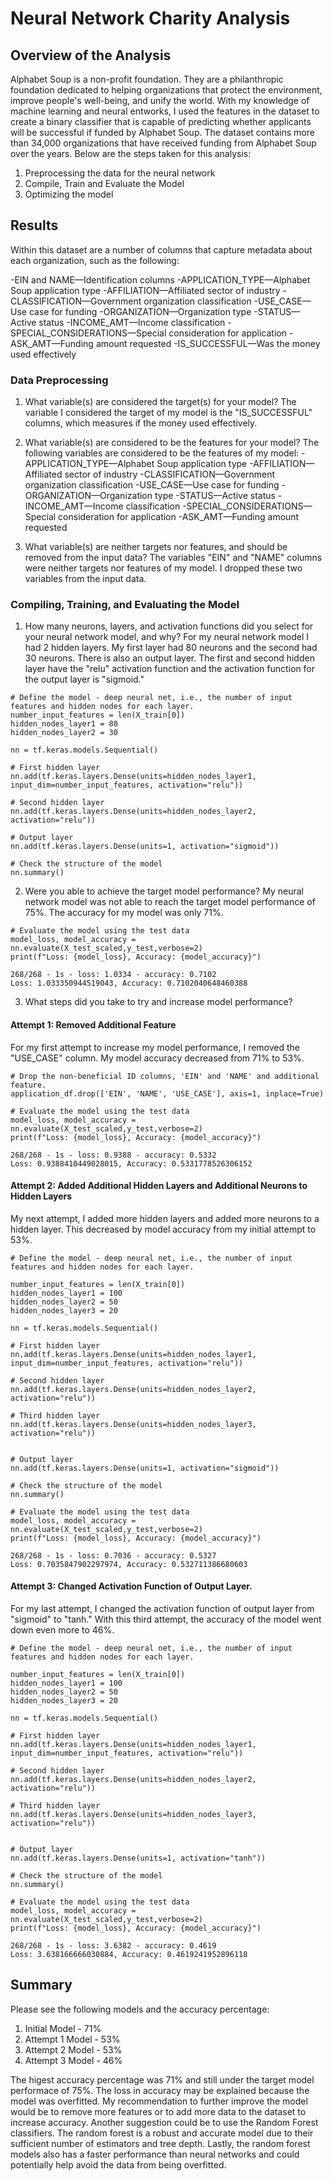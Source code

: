 # Neural Network Charity Analysis 

## Overview of the Analysis 
Alphabet Soup is a non-profit foundation. They are a philanthropic foundation dedicated to helping organizations that protect the environment, improve people's well-being, and unify the world. With my knowledge of machine learning and neural entworks, I used the features in the dataset to create a binary classifier that is capable of predicting whether applicants will be successful if funded by Alphabet Soup. The dataset contains more than 34,000 organizations that have received funding from Alphabet Soup over the years. Below are the steps taken for this analysis: 

1. Preprocessing the data for the neural network
2. Compile, Train and Evaluate the Model
3. Optimizing the model


## Results
Within this dataset are a number of columns that capture metadata about each organization, such as the following:

-EIN and NAME—Identification columns
-APPLICATION_TYPE—Alphabet Soup application type
-AFFILIATION—Affiliated sector of industry
-CLASSIFICATION—Government organization classification
-USE_CASE—Use case for funding
-ORGANIZATION—Organization type
-STATUS—Active status
-INCOME_AMT—Income classification
-SPECIAL_CONSIDERATIONS—Special consideration for application
-ASK_AMT—Funding amount requested
-IS_SUCCESSFUL—Was the money used effectively

### Data Preprocessing
1. What variable(s) are considered the target(s) for your model?
The variable I considered the target of my model is the "IS_SUCCESSFUL" columns, which measures if the money used effectively. 

2. What variable(s) are considered to be the features for your model?
The following variables are considered to be the features of my model: 
-APPLICATION_TYPE—Alphabet Soup application type
-AFFILIATION—Affiliated sector of industry
-CLASSIFICATION—Government organization classification
-USE_CASE—Use case for funding
-ORGANIZATION—Organization type
-STATUS—Active status
-INCOME_AMT—Income classification
-SPECIAL_CONSIDERATIONS—Special consideration for application
-ASK_AMT—Funding amount requested

3. What variable(s) are neither targets nor features, and should be removed from the input data?
The variables "EIN" and "NAME" columns were neither targets nor features of my model. I dropped these two variables from the input data. 

### Compiling, Training, and Evaluating the Model
1. How many neurons, layers, and activation functions did you select for your neural network model, and why?
For my neural network model I had 2 hidden layers. My first layer had 80 neurons and the second had 30 neurons. There is also an output layer. The first and second hidden layer have the "relu" activation function and the activation function for the output layer is "sigmoid."

```
# Define the model - deep neural net, i.e., the number of input features and hidden nodes for each layer.
number_input_features = len(X_train[0])
hidden_nodes_layer1 = 80
hidden_nodes_layer2 = 30

nn = tf.keras.models.Sequential()

# First hidden layer
nn.add(tf.keras.layers.Dense(units=hidden_nodes_layer1, input_dim=number_input_features, activation="relu"))

# Second hidden layer
nn.add(tf.keras.layers.Dense(units=hidden_nodes_layer2, activation="relu"))

# Output layer
nn.add(tf.keras.layers.Dense(units=1, activation="sigmoid"))

# Check the structure of the model
nn.summary()
```

2. Were you able to achieve the target model performance?
My neural network model was not able to reach the target model performance of 75%. The accuracy for my model was only 71%. 

```
# Evaluate the model using the test data
model_loss, model_accuracy = nn.evaluate(X_test_scaled,y_test,verbose=2)
print(f"Loss: {model_loss}, Accuracy: {model_accuracy}")

268/268 - 1s - loss: 1.0334 - accuracy: 0.7102
Loss: 1.033350944519043, Accuracy: 0.7102040648460388
```

3. What steps did you take to try and increase model performance?

#### Attempt 1: Removed Additional Feature
For my first attempt to increase my model performance, I removed the "USE_CASE" column. My model accuracy decreased from 71% to 53%. 

```
# Drop the non-beneficial ID columns, 'EIN' and 'NAME' and additional feature.
application_df.drop(['EIN', 'NAME', 'USE_CASE'], axis=1, inplace=True)
```

```
# Evaluate the model using the test data
model_loss, model_accuracy = nn.evaluate(X_test_scaled,y_test,verbose=2)
print(f"Loss: {model_loss}, Accuracy: {model_accuracy}")

268/268 - 1s - loss: 0.9388 - accuracy: 0.5332
Loss: 0.9388410449028015, Accuracy: 0.5331778526306152
```

#### Attempt 2: Added Additional Hidden Layers and Additional Neurons to Hidden Layers 
My next attempt, I added more hidden layers and added more neurons to a hidden layer. This decreased by model accuracy from my initial attempt to 53%.  

```
# Define the model - deep neural net, i.e., the number of input features and hidden nodes for each layer.

number_input_features = len(X_train[0])
hidden_nodes_layer1 = 100
hidden_nodes_layer2 = 50
hidden_nodes_layer3 = 20

nn = tf.keras.models.Sequential()

# First hidden layer
nn.add(tf.keras.layers.Dense(units=hidden_nodes_layer1, input_dim=number_input_features, activation="relu"))

# Second hidden layer
nn.add(tf.keras.layers.Dense(units=hidden_nodes_layer2, activation="relu"))

# Third hidden layer
nn.add(tf.keras.layers.Dense(units=hidden_nodes_layer3, activation="relu"))


# Output layer
nn.add(tf.keras.layers.Dense(units=1, activation="sigmoid"))

# Check the structure of the model
nn.summary()
```

```
# Evaluate the model using the test data
model_loss, model_accuracy = nn.evaluate(X_test_scaled,y_test,verbose=2)
print(f"Loss: {model_loss}, Accuracy: {model_accuracy}")

268/268 - 1s - loss: 0.7036 - accuracy: 0.5327
Loss: 0.7035847902297974, Accuracy: 0.532711386680603
```

#### Attempt 3: Changed Activation Function of Output Layer. 
For my last attempt, I changed the activation function of output layer from "sigmoid" to "tanh." With this third attempt, the accuracy of the model went down even more to 46%.

```
# Define the model - deep neural net, i.e., the number of input features and hidden nodes for each layer.

number_input_features = len(X_train[0])
hidden_nodes_layer1 = 100
hidden_nodes_layer2 = 50
hidden_nodes_layer3 = 20

nn = tf.keras.models.Sequential()

# First hidden layer
nn.add(tf.keras.layers.Dense(units=hidden_nodes_layer1, input_dim=number_input_features, activation="relu"))

# Second hidden layer
nn.add(tf.keras.layers.Dense(units=hidden_nodes_layer2, activation="relu"))

# Third hidden layer
nn.add(tf.keras.layers.Dense(units=hidden_nodes_layer3, activation="relu"))


# Output layer
nn.add(tf.keras.layers.Dense(units=1, activation="tanh"))

# Check the structure of the model
nn.summary()
```

```
# Evaluate the model using the test data
model_loss, model_accuracy = nn.evaluate(X_test_scaled,y_test,verbose=2)
print(f"Loss: {model_loss}, Accuracy: {model_accuracy}")

268/268 - 1s - loss: 3.6382 - accuracy: 0.4619
Loss: 3.638166666030884, Accuracy: 0.4619241952896118
```


## Summary 
Please see the following models and the accuracy percentage: 

1. Initial Model - 71% 
2. Attempt 1 Model - 53%
3. Attempt 2 Model - 53%
4. Attempt 3 Model - 46%

The higest accuracy percentage was 71% and still under the target model performace of 75%. The loss in accuracy may be explained because the model was overfitted. My recommendation to further improve the model would be to remove more features or to add more data to the dataset to increase accuracy. Another suggestion could be to use the Random Forest classifiers. The random forest is a robust and accurate model due to their sufficient number of estimators and tree depth. Lastly, the random forest models also has a faster performance than neural networks and could potentially help avoid the data from being overfitted.

